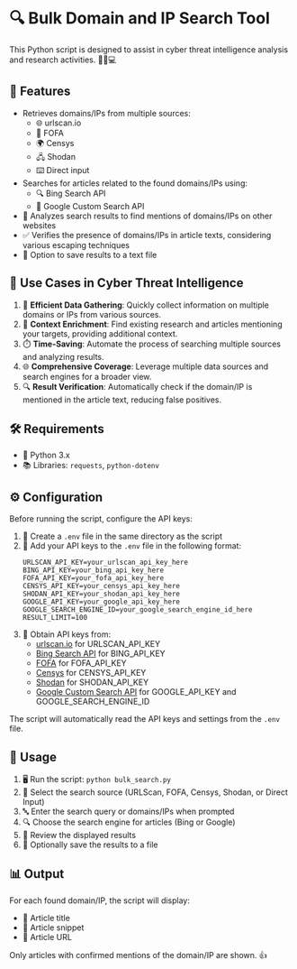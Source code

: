 # 🔍 Bulk Domain and IP Search Tool

This Python script is designed to assist in cyber threat intelligence analysis and research activities. 🕵️‍♀️💻

## 🚀 Features

- Retrieves domains/IPs from multiple sources:
  - 🌐 urlscan.io
  - 🔎 FOFA
  - 🌍 Censys
  - 🖧 Shodan
  - ⌨️ Direct input
- Searches for articles related to the found domains/IPs using:
  - 🔍 Bing Search API
  - 🔎 Google Custom Search API
- 🧐 Analyzes search results to find mentions of domains/IPs on other websites
- ✅ Verifies the presence of domains/IPs in article texts, considering various escaping techniques
- 💾 Option to save results to a text file

## 🎯 Use Cases in Cyber Threat Intelligence

1. 🚀 **Efficient Data Gathering**: Quickly collect information on multiple domains or IPs from various sources.
2. 🧩 **Context Enrichment**: Find existing research and articles mentioning your targets, providing additional context.
3. ⏱️ **Time-Saving**: Automate the process of searching multiple sources and analyzing results.
4. 🌐 **Comprehensive Coverage**: Leverage multiple data sources and search engines for a broader view.
5. 🔍 **Result Verification**: Automatically check if the domain/IP is mentioned in the article text, reducing false positives.

## 🛠️ Requirements

- 🐍 Python 3.x
- 📚 Libraries: `requests`, `python-dotenv`

## ⚙️ Configuration

Before running the script, configure the API keys:

1. 📁 Create a `.env` file in the same directory as the script
2. 🔑 Add your API keys to the `.env` file in the following format:
   ```
   URLSCAN_API_KEY=your_urlscan_api_key_here
   BING_API_KEY=your_bing_api_key_here
   FOFA_API_KEY=your_fofa_api_key_here
   CENSYS_API_KEY=your_censys_api_key_here
   SHODAN_API_KEY=your_shodan_api_key_here
   GOOGLE_API_KEY=your_google_api_key_here
   GOOGLE_SEARCH_ENGINE_ID=your_google_search_engine_id_here
   RESULT_LIMIT=100
   ```
3. 🔐 Obtain API keys from:
   - [urlscan.io](https://urlscan.io/) for URLSCAN_API_KEY
   - [Bing Search API](https://www.microsoft.com/en-us/bing/apis/bing-web-search-api) for BING_API_KEY
   - [FOFA](https://fofa.info/) for FOFA_API_KEY
   - [Censys](https://censys.io/) for CENSYS_API_KEY
   - [Shodan](https://www.shodan.io/) for SHODAN_API_KEY
   - [Google Custom Search API](https://developers.google.com/custom-search/v1/overview) for GOOGLE_API_KEY and GOOGLE_SEARCH_ENGINE_ID

The script will automatically read the API keys and settings from the `.env` file.

## 🚀 Usage

1. 🖥️ Run the script: `python bulk_search.py`
2. 🔢 Select the search source (URLScan, FOFA, Censys, Shodan, or Direct Input)
3. 🔤 Enter the search query or domains/IPs when prompted
4. 🔍 Choose the search engine for articles (Bing or Google)
5. 👀 Review the displayed results
6. 💾 Optionally save the results to a file

## 📊 Output

For each found domain/IP, the script will display:
- 📌 Article title
- 📝 Article snippet
- 🔗 Article URL

Only articles with confirmed mentions of the domain/IP are shown. 👍